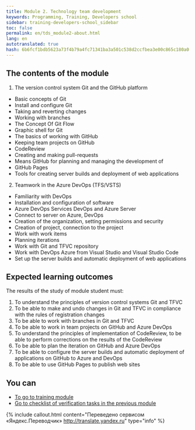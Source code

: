 ```yaml
---
title: Module 2. Technology team development
keywords: Programming, Training, Developers school
sidebar: training-developers-school_sidebar
toc: false
permalink: en/tds_module2-about.html
lang: en
autotranslated: true
hash: 6b6fcf1bdb5623a73f4b79a4fc71341ba3a501c538d2ccfbea3e00c865c180a0
---
```


## The contents of the module

1. The version control system Git and the GitHub platform
* Basic concepts of Git
* Install and configure Git
* Taking and reverting changes
* Working with branches
* The Concept Of Git Flow
* Graphic shell for Git
* The basics of working with GitHub
* Keeping team projects on GitHub
* CodeReview
* Creating and making pull-requests
* Means GitHub for planning and managing the development of
* GitHub Pages
* Tools for creating server builds and deployment of web applications
2. Teamwork in the Azure DevOps (TFS/VSTS)
* Familiarity with DevOps
* Installation and configuration of software
* Azure DevOps Services DevOps and Azure Server
* Connect to server on Azure, DevOps
* Creation of the organization, setting permissions and security
* Creation of project, connection to the project
* Work with work items
* Planning iterations
* Work with Git and TFVC repository
* Work with DevOps Azure from Visual Studio and Visual Studio Code
* Set up the server builds and automatic deployment of web applications


## Expected learning outcomes

The results of the study of module student must:
1. To understand the principles of version control systems Git and TFVC
2. To be able to make and undo changes in Git and TFVC in compliance with the rules of registration changes
3. To be able to work with branches in Git and TFVC
4. To be able to work in team projects on GitHub and Azure DevOps
5. To understand the principles of implementation of CodeReview, to be able to perform corrections on the results of the CodeReview
6. To be able to plan the iteration on GitHub and Azure DevOps
7. To be able to configure the server builds and automatic deployment of applications on GitHub to Azure and DevOps
8. To be able to use GitHub Pages to publish web sites

## You can

* [To go to training module](tds_module2-learn.html) <i class="fa fa-arrow-right" aria-hidden="true"></i>
* [Go to checklist of verification tasks in the previous module](tds_module1-check-list.html) <i class="fa fa-arrow-up" aria-hidden="true"></i>



{% include callout.html content="Переведено сервисом «Яндекс.Переводчик» <http://translate.yandex.ru>" type="info" %}